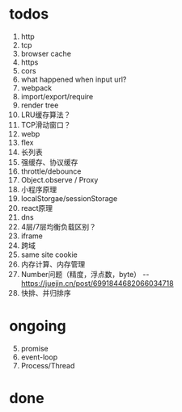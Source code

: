 # todos

1. http
2. tcp
3. browser cache
4. https
7. cors
8. what happened when input url?
10. webpack
11. import/export/require
12. render tree
13. LRU缓存算法？
14. TCP滑动窗口？
15. webp
16. flex
17. 长列表
18. 强缓存、协议缓存
19. throttle/debounce
20. Object.observe / Proxy
21. 小程序原理
22. localStorgae/sessionStorage
23. react原理
24. dns
25. 4层/7层均衡负载区别？
27. iframe
28. 跨域
29. same site cookie
30. 内存计算、内存管理
31. Number问题（精度，浮点数，byte） -- https://juejin.cn/post/6991844682066034718
32. 快排、并归排序

# ongoing

5. promise
6. event-loop
9. Process/Thread

# done